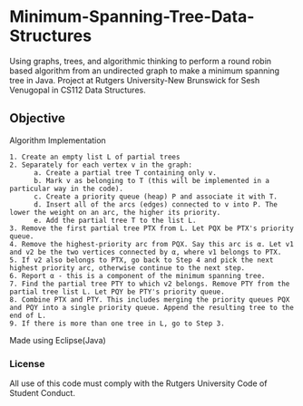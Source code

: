 # Minimum-Spanning-Tree-Data-Structures

Using graphs, trees, and algorithmic thinking to perform a round robin based algorithm from an undirected graph to make a minimum spanning tree in Java. Project at Rutgers University-New Brunswick for Sesh Venugopal in CS112 Data Structures.

## Objective

Algorithm Implementation
```
1. Create an empty list L of partial trees
2. Separately for each vertex v in the graph:
      a. Create a partial tree T containing only v.
      b. Mark v as belonging to T (this will be implemented in a particular way in the code).
      c. Create a priority queue (heap) P and associate it with T.
      d. Insert all of the arcs (edges) connected to v into P. The lower the weight on an arc, the higher its priority.
      e. Add the partial tree T to the list L.
3. Remove the first partial tree PTX from L. Let PQX be PTX's priority queue.
4. Remove the highest‐priority arc from PQX. Say this arc is α. Let v1 and v2 be the two vertices connected by α, where v1 belongs to PTX.
5. If v2 also belongs to PTX, go back to Step 4 and pick the next highest priority arc, otherwise continue to the next step.
6. Report α ‐ this is a component of the minimum spanning tree.
7. Find the partial tree PTY to which v2 belongs. Remove PTY from the partial tree list L. Let PQY be PTY's priority queue.
8. Combine PTX and PTY. This includes merging the priority queues PQX and PQY into a single priority queue. Append the resulting tree to the end of L.
9. If there is more than one tree in L, go to Step 3.
```
Made using Eclipse(Java) 

### License

All use of this code must comply with the Rutgers University Code of Student Conduct.
